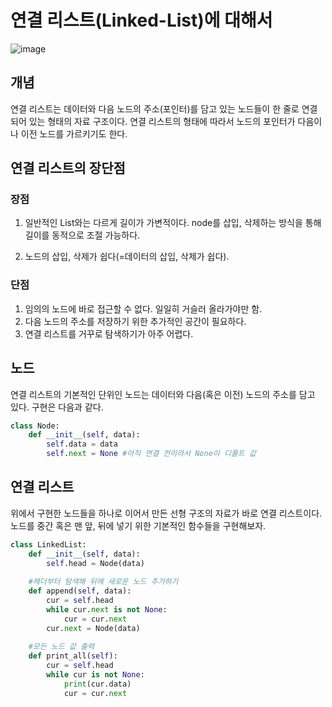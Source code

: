 # 연결 리스트(Linked-List)에 대해서

![image](https://user-images.githubusercontent.com/68508521/145591784-7b2a39f7-f685-4197-829e-cc0e1a975a3d.png)

## 개념

연결 리스트는 데이터와 다음 노드의 주소(포인터)를 담고 있는 노드들이 한 줄로 연결되어 있는 형태의 자료 구조이다. 연결 리스트의 형태에 따라서 노드의 포인터가 다음이나 이전 노드를 가르키기도 한다.

## 연결 리스트의 장단점
### 장점

1. 일반적인 List와는 다르게 길이가 가변적이다. node를 삽입, 삭제하는 방식을 통해 길이를 동적으로 조절 가능하다.

2. 노드의 삽입, 삭제가 쉽다(=데이터의 삽입, 삭제가 쉽다).

### 단점

1. 임의의 노드에 바로 접근할 수 없다. 일일히 거슬러 올라가야만 함.
2. 다음 노드의 주소를 저장하기 위한 추가적인 공간이 필요하다.
3. 연결 리스트를 거꾸로 탐색하기가 아주 어렵다.

## 노드

연결 리스트의 기본적인 단위인 노드는 데이터와 다음(혹은 이전) 노드의 주소를 담고 있다. 구현은 다음과 같다.

```py
class Node:
    def __init__(self, data):
        self.data = data
        self.next = None #아직 연결 전이라서 None이 디폴트 값
```

## 연결 리스트

위에서 구현한 노드들을 하나로 이어서 만든 선형 구조의 자료가 바로 연결 리스트이다. 노드를 중간 혹은 맨 앞, 뒤에 넣기 위한 기본적인 함수들을 구현해보자.

```py
class LinkedList:
    def __init__(self, data):
        self.head = Node(data)
    
    #헤더부터 탐색해 뒤에 새로운 노드 추가하기
    def append(self, data):
        cur = self.head
        while cur.next is not None:
            cur = cur.next
        cur.next = Node(data)
	
    #모든 노드 값 출력
    def print_all(self):
        cur = self.head
        while cur is not None:
            print(cur.data)
            cur = cur.next
```

